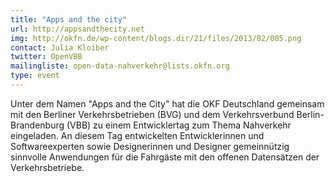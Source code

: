 ```yaml
---
title: "Apps and the city"
url: http://appsandthecity.net
img: http://okfn.de/wp-content/blogs.dir/21/files/2013/02/005.png
contact: Julia Kloiber
twitter: OpenVBB
mailingliste: open-data-nahverkehr@lists.okfn.org
type: event
---
```


Unter dem Namen "Apps and the City" hat die OKF Deutschland gemeinsam mit den Berliner Verkehrsbetrieben (BVG) und dem Verkehrsverbund Berlin-Brandenburg (VBB) zu einem Entwicklertag zum Thema Nahverkehr eingeladen. An diesem Tag entwickelten Entwicklerinnen und Softwareexperten sowie Designerinnen und Designer gemeinnützig sinnvolle Anwendungen für die Fahrgäste mit den offenen Datensätzen der Verkehrsbetriebe.
